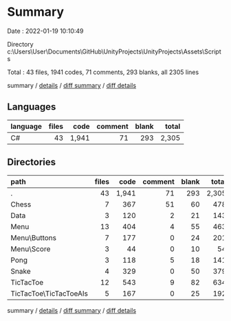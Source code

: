 # Summary

Date : 2022-01-19 10:10:49

Directory c:\Users\User\Documents\GitHub\UnityProjects\UnityProjects\Assets\Scripts

Total : 43 files,  1941 codes, 71 comments, 293 blanks, all 2305 lines

summary / [details](details.md) / [diff summary](diff.md) / [diff details](diff-details.md)

## Languages
| language | files | code | comment | blank | total |
| :--- | ---: | ---: | ---: | ---: | ---: |
| C# | 43 | 1,941 | 71 | 293 | 2,305 |

## Directories
| path | files | code | comment | blank | total |
| :--- | ---: | ---: | ---: | ---: | ---: |
| . | 43 | 1,941 | 71 | 293 | 2,305 |
| Chess | 7 | 367 | 51 | 60 | 478 |
| Data | 3 | 120 | 2 | 21 | 143 |
| Menu | 13 | 404 | 4 | 55 | 463 |
| Menu\Buttons | 7 | 177 | 0 | 24 | 201 |
| Menu\Score | 3 | 44 | 0 | 10 | 54 |
| Pong | 3 | 118 | 5 | 18 | 141 |
| Snake | 4 | 329 | 0 | 50 | 379 |
| TicTacToe | 12 | 543 | 9 | 82 | 634 |
| TicTacToe\TicTacToeAIs | 5 | 167 | 0 | 25 | 192 |

summary / [details](details.md) / [diff summary](diff.md) / [diff details](diff-details.md)